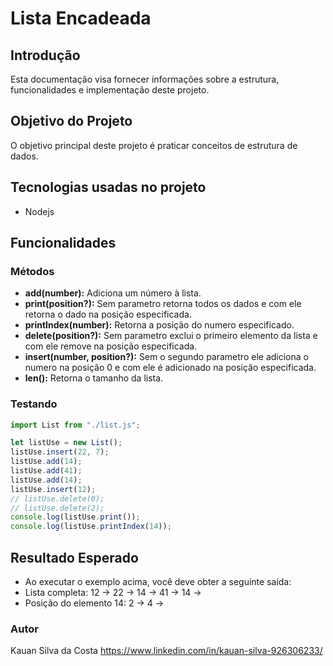 # Lista Encadeada

## Introdução

Esta documentação visa fornecer informações sobre a estrutura, funcionalidades e implementação deste projeto.

## Objetivo do Projeto

O objetivo principal deste projeto é praticar conceitos de estrutura de dados.

## Tecnologias usadas no projeto

- Nodejs

## Funcionalidades

### Métodos

- **add(number):** Adiciona um número à lista.
- **print(position?):** Sem parametro retorna todos os dados e com ele retorna o dado na posição especificada.
- **printIndex(number):** Retorna a posição do numero especificado.
- **delete(position?):** Sem parametro exclui o primeiro elemento da lista e com ele remove na posição especificada.
- **insert(number, position?):** Sem o segundo parametro ele adiciona o numero na posição 0 e com ele é adicionado na posição especificada.
- **len():** Retorna o tamanho da lista.

### Testando

```javascript
import List from "./list.js";

let listUse = new List();
listUse.insert(22, 7);
listUse.add(14);
listUse.add(41);
listUse.add(14);
listUse.insert(12);
// listUse.delete(0);
// listUse.delete(2);
console.log(listUse.print());
console.log(listUse.printIndex(14));
```
## Resultado Esperado
- Ao executar o exemplo acima, você deve obter a seguinte saída:
- Lista completa: 12 -> 22 -> 14 -> 41 -> 14 ->
- Posição do elemento 14: 2 -> 4 ->

### Autor
  Kauan Silva da Costa
  https://www.linkedin.com/in/kauan-silva-926306233/

